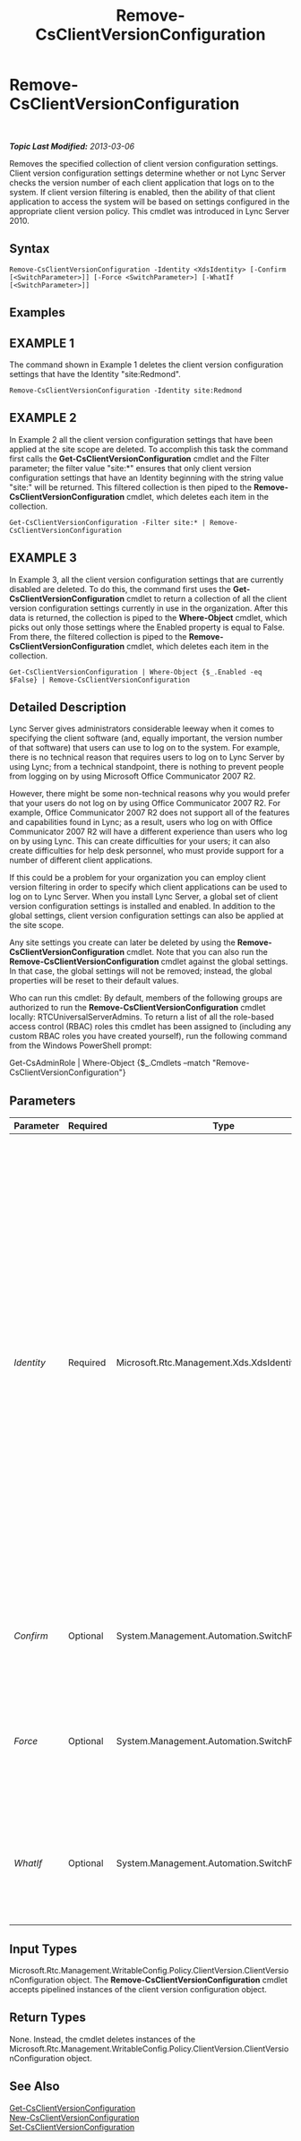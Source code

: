 ﻿---
title: Remove-CsClientVersionConfiguration
TOCTitle: Remove-CsClientVersionConfiguration
ms:assetid: 42065d1d-a0ef-4fa4-826b-d65b14b343c9
ms:mtpsurl: https://technet.microsoft.com/en-us/library/Gg425925(v=OCS.15)
ms:contentKeyID: 48183965
ms.date: 07/23/2014
mtps_version: v=OCS.15
---

<div data-xmlns="http://www.w3.org/1999/xhtml">

<div class="topic" data-xmlns="http://www.w3.org/1999/xhtml" data-msxsl="urn:schemas-microsoft-com:xslt" data-cs="http://msdn.microsoft.com/en-us/">

<div data-asp="http://msdn2.microsoft.com/asp">

# Remove-CsClientVersionConfiguration

</div>

<div id="mainSection">

<div id="mainBody">

<span> </span>

_**Topic Last Modified:** 2013-03-06_

Removes the specified collection of client version configuration settings. Client version configuration settings determine whether or not Lync Server checks the version number of each client application that logs on to the system. If client version filtering is enabled, then the ability of that client application to access the system will be based on settings configured in the appropriate client version policy. This cmdlet was introduced in Lync Server 2010.

<div>

## Syntax

    Remove-CsClientVersionConfiguration -Identity <XdsIdentity> [-Confirm [<SwitchParameter>]] [-Force <SwitchParameter>] [-WhatIf [<SwitchParameter>]]

</div>

<div>

## Examples

<div>

## EXAMPLE 1

The command shown in Example 1 deletes the client version configuration settings that have the Identity "site:Redmond".

    Remove-CsClientVersionConfiguration -Identity site:Redmond

</div>

<div>

## EXAMPLE 2

In Example 2 all the client version configuration settings that have been applied at the site scope are deleted. To accomplish this task the command first calls the **Get-CsClientVersionConfiguration** cmdlet and the Filter parameter; the filter value "site:\*" ensures that only client version configuration settings that have an Identity beginning with the string value "site:" will be returned. This filtered collection is then piped to the **Remove-CsClientVersionConfiguration** cmdlet, which deletes each item in the collection.

    Get-CsClientVersionConfiguration -Filter site:* | Remove-CsClientVersionConfiguration

</div>

<div>

## EXAMPLE 3

In Example 3, all the client version configuration settings that are currently disabled are deleted. To do this, the command first uses the **Get-CsClientVersionConfiguration** cmdlet to return a collection of all the client version configuration settings currently in use in the organization. After this data is returned, the collection is piped to the **Where-Object** cmdlet, which picks out only those settings where the Enabled property is equal to False. From there, the filtered collection is piped to the **Remove-CsClientVersionConfiguration** cmdlet, which deletes each item in the collection.

    Get-CsClientVersionConfiguration | Where-Object {$_.Enabled -eq $False} | Remove-CsClientVersionConfiguration

</div>

</div>

<div>

## Detailed Description

Lync Server gives administrators considerable leeway when it comes to specifying the client software (and, equally important, the version number of that software) that users can use to log on to the system. For example, there is no technical reason that requires users to log on to Lync Server by using Lync; from a technical standpoint, there is nothing to prevent people from logging on by using Microsoft Office Communicator 2007 R2.

However, there might be some non-technical reasons why you would prefer that your users do not log on by using Office Communicator 2007 R2. For example, Office Communicator 2007 R2 does not support all of the features and capabilities found in Lync; as a result, users who log on with Office Communicator 2007 R2 will have a different experience than users who log on by using Lync. This can create difficulties for your users; it can also create difficulties for help desk personnel, who must provide support for a number of different client applications.

If this could be a problem for your organization you can employ client version filtering in order to specify which client applications can be used to log on to Lync Server. When you install Lync Server, a global set of client version configuration settings is installed and enabled. In addition to the global settings, client version configuration settings can also be applied at the site scope.

Any site settings you create can later be deleted by using the **Remove-CsClientVersionConfiguration** cmdlet. Note that you can also run the **Remove-CsClientVersionConfiguration** cmdlet against the global settings. In that case, the global settings will not be removed; instead, the global properties will be reset to their default values.

Who can run this cmdlet: By default, members of the following groups are authorized to run the **Remove-CsClientVersionConfiguration** cmdlet locally: RTCUniversalServerAdmins. To return a list of all the role-based access control (RBAC) roles this cmdlet has been assigned to (including any custom RBAC roles you have created yourself), run the following command from the Windows PowerShell prompt:

Get-CsAdminRole | Where-Object {$\_.Cmdlets –match "Remove-CsClientVersionConfiguration"}

</div>

<div>

## Parameters


<table>
<colgroup>
<col style="width: 25%" />
<col style="width: 25%" />
<col style="width: 25%" />
<col style="width: 25%" />
</colgroup>
<thead>
<tr class="header">
<th>Parameter</th>
<th>Required</th>
<th>Type</th>
<th>Description</th>
</tr>
</thead>
<tbody>
<tr class="odd">
<td><p><em>Identity</em></p></td>
<td><p>Required</p></td>
<td><p>Microsoft.Rtc.Management.Xds.XdsIdentity</p></td>
<td><p>Unique identifier for the collection of client version configuration settings to be removed. To remove the global collection, use the following syntax: -Identity global. (Keep in mind that the global settings will not actually be removed; instead, the global properties will all be reset to their default values.) To remove a site collection, use syntax similar to this: -Identity site:Redmond. Note that you cannot use wildcards when specifying the Identity.</p></td>
</tr>
<tr class="even">
<td><p><em>Confirm</em></p></td>
<td><p>Optional</p></td>
<td><p>System.Management.Automation.SwitchParameter</p></td>
<td><p>Prompts you for confirmation before executing the command.</p></td>
</tr>
<tr class="odd">
<td><p><em>Force</em></p></td>
<td><p>Optional</p></td>
<td><p>System.Management.Automation.SwitchParameter</p></td>
<td><p>Suppresses the display of any non-fatal error message that might occur when running the command.</p></td>
</tr>
<tr class="even">
<td><p><em>WhatIf</em></p></td>
<td><p>Optional</p></td>
<td><p>System.Management.Automation.SwitchParameter</p></td>
<td><p>Describes what would happen if you executed the command without actually executing the command.</p></td>
</tr>
</tbody>
</table>


</div>

<div>

## Input Types

Microsoft.Rtc.Management.WritableConfig.Policy.ClientVersion.ClientVersionConfiguration object. The **Remove-CsClientVersionConfiguration** cmdlet accepts pipelined instances of the client version configuration object.

</div>

<div>

## Return Types

None. Instead, the cmdlet deletes instances of the Microsoft.Rtc.Management.WritableConfig.Policy.ClientVersion.ClientVersionConfiguration object.

</div>

<div>

## See Also


[Get-CsClientVersionConfiguration](get-csclientversionconfiguration.md)  
[New-CsClientVersionConfiguration](new-csclientversionconfiguration.md)  
[Set-CsClientVersionConfiguration](set-csclientversionconfiguration.md)  
  

</div>

</div>

<span> </span>

</div>

</div>

</div>

